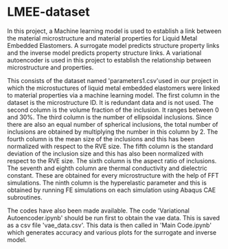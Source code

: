 # LMEE-dataset
In this project, a Machine learning model is used to establish a link between the material microstructure and material properties for Liquid Metal Embedded Elastomers.
A surrogate model predicts structure property links and the inverse model predicts property structure links. A variational autoencoder is used in this project to establish the relationship between microstructure and properties.

This consists of the dataset named 'parameters1.csv'used in our project in which the microstuctures of liquid metal embedded elastomers were linked to material properties via a machine learning model.
The first column in the dataset is the microstructure ID. It is redundant data and is not used.
The second column is the volume fraction of the inclusion. It ranges between 0 and 30%.
The third column is the number of ellipsoidal inclusions. Since there are also an equal number of spherical inclusions, the total number of inclusions are obtained by multiplying the number in this column by 2. 
The fourth column is the mean size of the inclusions and this has been normalized with respect to the RVE size.
The fifth column is the standard deviation of the inclusion size and this has also been normalized with respect to the RVE size.
The sixth column is the aspect ratio of inclusions.
The seventh and eighth column are thermal conductivity and dielectric constant. These are obtained for every microstructure with the help of FFT simulations.
The ninth column is the hyperelastic parameter and this is obtained by running FE simulations on each simulation using Abaqus CAE subroutines.

The codes have also been made available. The code 'Variational Autoencoder.ipynb' should be run first to obtain the vae data. This is saved as a csv file 'vae_data.csv'.
This data is then called in 'Main Code.ipynb' which generates accuracy and various plots for the surrogate and inverse model.
